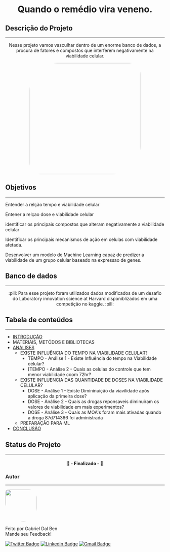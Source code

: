 <h1 align="center">Quando o remédio vira veneno.</h1>


## Descrição do Projeto
---
<p align="center">Nesse projeto vamos vasculhar dentro de um enorme banco de dados, a procura de fatores e compostos que interferem negativamente na viabilidade celular.</p>

<p align="center">
        <img style= "border-radius: 25% 10%; " src="https://www.cchrflorida.org/wp-content/uploads/2015/05/Poison-Pill-Bottle.jpg" width="350x;" alt=""/>
 <br />


## Objetivos
---
<p align="left">Entender a relção tempo e viabilidade celular

Entener a relçao dose e viabilidade celular

identificar os principais compostos que alteram negativamente a viabilidade celular

Identificar os principais mecanismos de ação em celulas com viabilidade afetada.

Desenvolver um modelo de Machine Learning capaz de predizer a viabilidade de um grupo celular baseado na expressao de genes.</p>



## Banco de dados
---
<p align="center"> :pill: Para esse projeto foram utilizados dados modificados de um desafio do Laboratory innovation science at Harvard disponiblizados em uma competição no kaggle. :pill: </p>

## Tabela de conteúdos
---
<!--ts-->
   * [INTRODUÇÃO](#INTRODUÇÃO)
   * MATERIAIS, METÓDOS E BIBLIOTECAS
   * [ANÁLISES](#ANÁLISES)
      * EXISTE INFLUÊNCIA DO TEMPO NA VIABILIDADE CELULAR?
        * TEMPO - Análise 1 - Existe Influência do tempo na Viabilidade celular?
        * [TEMPO - Análise 2 - Quais as celulas do controle que tem menor viabilidade coom 72hr?
      * EXISTE INFLUENCIA DAS QUANTIDADE DE DOSES NA VIABILIDADE CELULAR?
        * DOSE - Análise 1 - Existe Dimininuição da viavilidade após aplicação da primeira dose?
        * DOSE - Análise 2 - Quais as drogas reponsaveis diminuiram os valores de viabilidade em mais experimentos?
        * DOSE - Análise 3 - Quais as MOA's foram mais ativadas quando a droga 87d714366 foi administrada
      * PREPARAÇÃO PARA ML
   * [CONCLUSÃO](#CONCLUSAO)
<!--te-->


## Status do Projeto
---
<h4 align="center"> 
	🚀  - Finalizado -  🚀
</h4>


### Autor
---

 <img style="border-radius:  10% 30% 50% 70%;" src="https://avatars3.githubusercontent.com/u/16099477?s=400&u=9c91a633df96d3a8907f7a12ba7e2dade0482c72&v=4" width="100px;" alt=""/>
 <br />
 
Feito por Gabriel Dal Ben
<br />
Mande seu Feedback!

[![Twitter Badge](https://img.shields.io/badge/-@gabriel_bd-1ca0f1?style=flat-square&labelColor=1ca0f1&logo=twitter&logoColor=white&link=https://twitter.com/gabriel_bd)](https://twitter.com/gabriel_bd) [![Linkedin Badge](https://img.shields.io/badge/-Gabriel-blue?style=flat-square&logo=Linkedin&logoColor=white&link=https://www.linkedin.com/in/gabrieldalben/)](www.linkedin.com/in/gabrieldalben/) 
[![Gmail Badge](https://img.shields.io/badge/-gbdalbem.26@gmail.com-c14438?style=flat-square&logo=Gmail&logoColor=white&link=mailto:gbdalbem.26@gmail.com)](mailto:gbdalbem.26@gmail.com)
